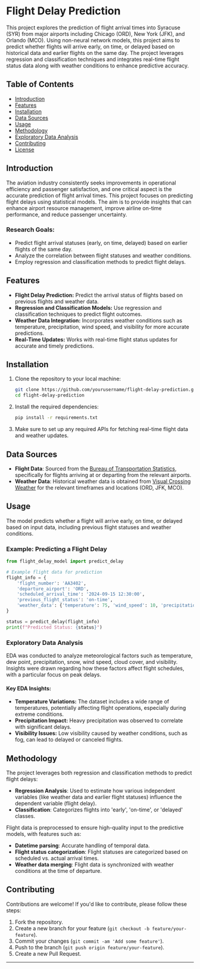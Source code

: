 # Flight Delay Prediction

This project explores the prediction of flight arrival times into Syracuse (SYR) from major airports including Chicago (ORD), New York (JFK), and Orlando (MCO). Using non-neural network models, this project aims to predict whether flights will arrive early, on time, or delayed based on historical data and earlier flights on the same day. The project leverages regression and classification techniques and integrates real-time flight status data along with weather conditions to enhance predictive accuracy.

## Table of Contents

- [Introduction](#introduction)
- [Features](#features)
- [Installation](#installation)
- [Data Sources](#data-sources)
- [Usage](#usage)
- [Methodology](#methodology)
- [Exploratory Data Analysis](#exploratory-data-analysis)
- [Contributing](#contributing)
- [License](#license)

## Introduction

The aviation industry consistently seeks improvements in operational efficiency and passenger satisfaction, and one critical aspect is the accurate prediction of flight arrival times. This project focuses on predicting flight delays using statistical models. The aim is to provide insights that can enhance airport resource management, improve airline on-time performance, and reduce passenger uncertainty.

### Research Goals:
- Predict flight arrival statuses (early, on time, delayed) based on earlier flights of the same day.
- Analyze the correlation between flight statuses and weather conditions.
- Employ regression and classification methods to predict flight delays.

## Features

- **Flight Delay Prediction:** Predict the arrival status of flights based on previous flights and weather data.
- **Regression and Classification Models:** Use regression and classification techniques to predict flight outcomes.
- **Weather Data Integration:** Incorporates weather conditions such as temperature, precipitation, wind speed, and visibility for more accurate predictions.
- **Real-Time Updates:** Works with real-time flight status updates for accurate and timely predictions.

## Installation

1. Clone the repository to your local machine:

   ```bash
   git clone https://github.com/yourusername/flight-delay-prediction.git
   cd flight-delay-prediction
   ```

2. Install the required dependencies:

   ```bash
   pip install -r requirements.txt
   ```

3. Make sure to set up any required APIs for fetching real-time flight data and weather updates.

## Data Sources

- **Flight Data**: Sourced from the [Bureau of Transportation Statistics](https://www.transtats.bts.gov/ontime/), specifically for flights arriving at or departing from the relevant airports.
- **Weather Data**: Historical weather data is obtained from [Visual Crossing Weather](https://www.visualcrossing.com/) for the relevant timeframes and locations (ORD, JFK, MCO).

## Usage

The model predicts whether a flight will arrive early, on time, or delayed based on input data, including previous flight statuses and weather conditions.

### Example: Predicting a Flight Delay

```python
from flight_delay_model import predict_delay

# Example flight data for prediction
flight_info = {
    'flight_number': 'AA3402',
    'departure_airport': 'ORD',
    'scheduled_arrival_time': '2024-09-15 12:30:00',
    'previous_flight_status': 'on-time',
    'weather_data': {'temperature': 75, 'wind_speed': 10, 'precipitation': 0}
}

status = predict_delay(flight_info)
print(f"Predicted Status: {status}")
```

### Exploratory Data Analysis

EDA was conducted to analyze meteorological factors such as temperature, dew point, precipitation, snow, wind speed, cloud cover, and visibility. Insights were drawn regarding how these factors affect flight schedules, with a particular focus on peak delays.

#### Key EDA Insights:
- **Temperature Variations:** The dataset includes a wide range of temperatures, potentially affecting flight operations, especially during extreme conditions.
- **Precipitation Impact:** Heavy precipitation was observed to correlate with significant delays.
- **Visibility Issues:** Low visibility caused by weather conditions, such as fog, can lead to delayed or canceled flights.

## Methodology

The project leverages both regression and classification methods to predict flight delays:

- **Regression Analysis**: Used to estimate how various independent variables (like weather data and earlier flight statuses) influence the dependent variable (flight delay).
- **Classification**: Categorizes flights into 'early', 'on-time', or 'delayed' classes.

Flight data is preprocessed to ensure high-quality input to the predictive models, with features such as:
- **Datetime parsing**: Accurate handling of temporal data.
- **Flight status categorization**: Flight statuses are categorized based on scheduled vs. actual arrival times.
- **Weather data merging**: Flight data is synchronized with weather conditions at the time of departure.

## Contributing

Contributions are welcome! If you'd like to contribute, please follow these steps:

1. Fork the repository.
2. Create a new branch for your feature (`git checkout -b feature/your-feature`).
3. Commit your changes (`git commit -am 'Add some feature'`).
4. Push to the branch (`git push origin feature/your-feature`).
5. Create a new Pull Request.


---
